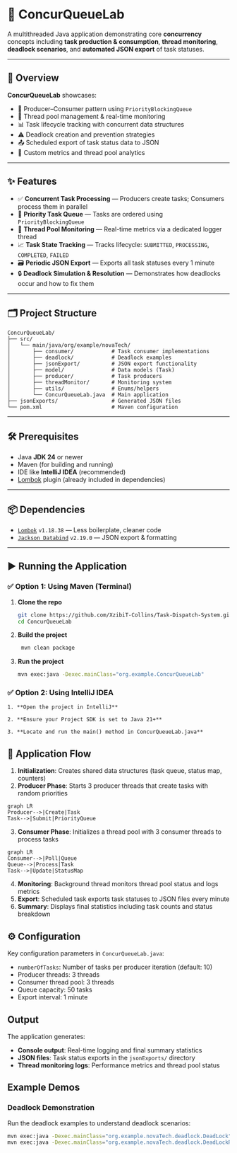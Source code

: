 # 🚀 ConcurQueueLab

A multithreaded Java application demonstrating core **concurrency** concepts including **task production & consumption**, **thread monitoring**, **deadlock scenarios**, and **automated JSON export** of task statuses.

---

## 📘 Overview

**ConcurQueueLab** showcases:

- 🧵 Producer–Consumer pattern using `PriorityBlockingQueue`
- 🔁 Thread pool management & real-time monitoring
- 📊 Task lifecycle tracking with concurrent data structures
- ⚠️ Deadlock creation and prevention strategies
- 📤 Scheduled export of task status data to JSON
- 🧪 Custom metrics and thread pool analytics

---

## ✨ Features

- ✅ **Concurrent Task Processing** — Producers create tasks; Consumers process them in parallel
- 📌 **Priority Task Queue** — Tasks are ordered using `PriorityBlockingQueue`
- 📡 **Thread Pool Monitoring** — Real-time metrics via a dedicated logger thread
- 📈 **Task State Tracking** — Tracks lifecycle: `SUBMITTED`, `PROCESSING`, `COMPLETED`, `FAILED`
- 🗃️ **Periodic JSON Export** — Exports all task statuses every 1 minute
- 🔒 **Deadlock Simulation & Resolution** — Demonstrates how deadlocks occur and how to fix them

---

## 🗂️ Project Structure

```
ConcurQueueLab/
├── src/
│   └── main/java/org/example/novaTech/
│       ├── consumer/            # Task consumer implementations
│       ├── deadlock/            # Deadlock examples
│       ├── jsonExport/          # JSON export functionality
│       ├── model/               # Data models (Task)
│       ├── producer/            # Task producers
│       ├── threadMonitor/       # Monitoring system
│       ├── utils/               # Enums/helpers
│       └── ConcurQueueLab.java  # Main application
├── jsonExports/                 # Generated JSON files
└── pom.xml                      # Maven configuration
```

---

## 🛠️ Prerequisites

- Java **JDK 24** or newer
- Maven (for building and running)
- IDE like **IntelliJ IDEA** (recommended)
- [Lombok](https://projectlombok.org/) plugin (already included in dependencies)

---

## 📦 Dependencies

- [`Lombok`](https://projectlombok.org/) `v1.18.38` — Less boilerplate, cleaner code
- [`Jackson Databind`](https://github.com/FasterXML/jackson) `v2.19.0` — JSON export & formatting

---

## ▶️ Running the Application

### ✅ Option 1: Using Maven (Terminal)

1. **Clone the repo**
   ```bash
   git clone https://github.com/XzibiT-Collins/Task-Dispatch-System.git
   cd ConcurQueueLab
    ```
2. **Build the project**
   ```bash
    mvn clean package
    ```

3. **Run the project**
    ```bash
   mvn exec:java -Dexec.mainClass="org.example.ConcurQueueLab"
   ```

### ✅ Option 2: Using IntelliJ IDEA
```
1. **Open the project in IntelliJ**

2. **Ensure your Project SDK is set to Java 21+**

3. **Locate and run the main() method in ConcurQueueLab.java**
```

## 🔄 Application Flow

1. **Initialization**: Creates shared data structures (task queue, status map, counters)
2. **Producer Phase**: Starts 3 producer threads that create tasks with random priorities
```mermaid
graph LR
Producer-->|Create|Task
Task-->|Submit|PriorityQueue

```
3. **Consumer Phase**: Initializes a thread pool with 3 consumer threads to process tasks
```mermaid
graph LR
Consumer-->|Poll|Queue
Queue-->|Process|Task
Task-->|Update|StatusMap
```
4. **Monitoring**: Background thread monitors thread pool status and logs metrics
5. **Export**: Scheduled task exports task statuses to JSON files every minute
6. **Summary**: Displays final statistics including task counts and status breakdown

## ⚙️ Configuration

Key configuration parameters in `ConcurQueueLab.java`:
- `numberOfTasks`: Number of tasks per producer iteration (default: 10)
- Producer threads: 3 threads
- Consumer thread pool: 3 threads
- Queue capacity: 50 tasks
- Export interval: 1 minute

## Output

The application generates:
- **Console output**: Real-time logging and final summary statistics
- **JSON files**: Task status exports in the `jsonExports/` directory
- **Thread monitoring logs**: Performance metrics and thread pool status

## Example Demos

### Deadlock Demonstration
Run the deadlock examples to understand deadlock scenarios:
```bash
mvn exec:java -Dexec.mainClass="org.example.novaTech.deadlock.DeadLock"
mvn exec:java -Dexec.mainClass="org.example.novaTech.deadlock.DeadLockResolved"
```



